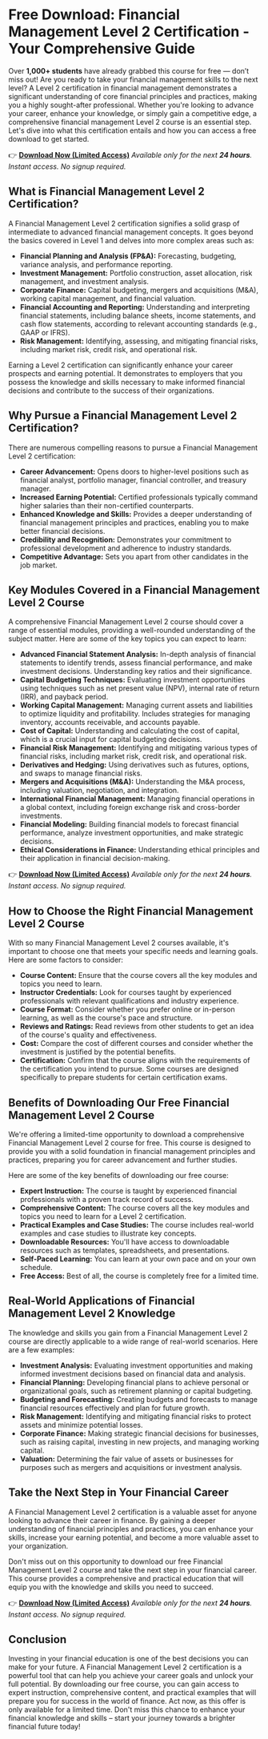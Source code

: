 # Free Download: Financial Management Level 2 Certification - Your Comprehensive Guide

Over **1,000+ students** have already grabbed this course for free — don’t miss out! Are you ready to take your financial management skills to the next level? A Level 2 certification in financial management demonstrates a significant understanding of core financial principles and practices, making you a highly sought-after professional. Whether you're looking to advance your career, enhance your knowledge, or simply gain a competitive edge, a comprehensive financial management Level 2 course is an essential step. Let's dive into what this certification entails and how you can access a free download to get started.

👉 [**Download Now (Limited Access)**](https://udemywork.com/financial-management-level-2-certification)
_Available only for the next **24 hours**. Instant access. No signup required._

## What is Financial Management Level 2 Certification?

A Financial Management Level 2 certification signifies a solid grasp of intermediate to advanced financial management concepts. It goes beyond the basics covered in Level 1 and delves into more complex areas such as:

*   **Financial Planning and Analysis (FP&A):** Forecasting, budgeting, variance analysis, and performance reporting.
*   **Investment Management:** Portfolio construction, asset allocation, risk management, and investment analysis.
*   **Corporate Finance:** Capital budgeting, mergers and acquisitions (M&A), working capital management, and financial valuation.
*   **Financial Accounting and Reporting:** Understanding and interpreting financial statements, including balance sheets, income statements, and cash flow statements, according to relevant accounting standards (e.g., GAAP or IFRS).
*   **Risk Management:** Identifying, assessing, and mitigating financial risks, including market risk, credit risk, and operational risk.

Earning a Level 2 certification can significantly enhance your career prospects and earning potential. It demonstrates to employers that you possess the knowledge and skills necessary to make informed financial decisions and contribute to the success of their organizations.

## Why Pursue a Financial Management Level 2 Certification?

There are numerous compelling reasons to pursue a Financial Management Level 2 certification:

*   **Career Advancement:** Opens doors to higher-level positions such as financial analyst, portfolio manager, financial controller, and treasury manager.
*   **Increased Earning Potential:** Certified professionals typically command higher salaries than their non-certified counterparts.
*   **Enhanced Knowledge and Skills:** Provides a deeper understanding of financial management principles and practices, enabling you to make better financial decisions.
*   **Credibility and Recognition:** Demonstrates your commitment to professional development and adherence to industry standards.
*   **Competitive Advantage:** Sets you apart from other candidates in the job market.

## Key Modules Covered in a Financial Management Level 2 Course

A comprehensive Financial Management Level 2 course should cover a range of essential modules, providing a well-rounded understanding of the subject matter. Here are some of the key topics you can expect to learn:

*   **Advanced Financial Statement Analysis:** In-depth analysis of financial statements to identify trends, assess financial performance, and make investment decisions. Understanding key ratios and their significance.
*   **Capital Budgeting Techniques:** Evaluating investment opportunities using techniques such as net present value (NPV), internal rate of return (IRR), and payback period.
*   **Working Capital Management:** Managing current assets and liabilities to optimize liquidity and profitability. Includes strategies for managing inventory, accounts receivable, and accounts payable.
*   **Cost of Capital:** Understanding and calculating the cost of capital, which is a crucial input for capital budgeting decisions.
*   **Financial Risk Management:** Identifying and mitigating various types of financial risks, including market risk, credit risk, and operational risk.
*   **Derivatives and Hedging:** Using derivatives such as futures, options, and swaps to manage financial risks.
*   **Mergers and Acquisitions (M&A):** Understanding the M&A process, including valuation, negotiation, and integration.
*   **International Financial Management:** Managing financial operations in a global context, including foreign exchange risk and cross-border investments.
*   **Financial Modeling:** Building financial models to forecast financial performance, analyze investment opportunities, and make strategic decisions.
*   **Ethical Considerations in Finance:** Understanding ethical principles and their application in financial decision-making.

👉 [**Download Now (Limited Access)**](https://udemywork.com/financial-management-level-2-certification)
_Available only for the next **24 hours**. Instant access. No signup required._

## How to Choose the Right Financial Management Level 2 Course

With so many Financial Management Level 2 courses available, it's important to choose one that meets your specific needs and learning goals. Here are some factors to consider:

*   **Course Content:** Ensure that the course covers all the key modules and topics you need to learn.
*   **Instructor Credentials:** Look for courses taught by experienced professionals with relevant qualifications and industry experience.
*   **Course Format:** Consider whether you prefer online or in-person learning, as well as the course's pace and structure.
*   **Reviews and Ratings:** Read reviews from other students to get an idea of the course's quality and effectiveness.
*   **Cost:** Compare the cost of different courses and consider whether the investment is justified by the potential benefits.
*   **Certification:** Confirm that the course aligns with the requirements of the certification you intend to pursue. Some courses are designed specifically to prepare students for certain certification exams.

## Benefits of Downloading Our Free Financial Management Level 2 Course

We're offering a limited-time opportunity to download a comprehensive Financial Management Level 2 course for free. This course is designed to provide you with a solid foundation in financial management principles and practices, preparing you for career advancement and further studies.

Here are some of the key benefits of downloading our free course:

*   **Expert Instruction:** The course is taught by experienced financial professionals with a proven track record of success.
*   **Comprehensive Content:** The course covers all the key modules and topics you need to learn for a Level 2 certification.
*   **Practical Examples and Case Studies:** The course includes real-world examples and case studies to illustrate key concepts.
*   **Downloadable Resources:** You'll have access to downloadable resources such as templates, spreadsheets, and presentations.
*   **Self-Paced Learning:** You can learn at your own pace and on your own schedule.
*   **Free Access:** Best of all, the course is completely free for a limited time.

## Real-World Applications of Financial Management Level 2 Knowledge

The knowledge and skills you gain from a Financial Management Level 2 course are directly applicable to a wide range of real-world scenarios. Here are a few examples:

*   **Investment Analysis:** Evaluating investment opportunities and making informed investment decisions based on financial data and analysis.
*   **Financial Planning:** Developing financial plans to achieve personal or organizational goals, such as retirement planning or capital budgeting.
*   **Budgeting and Forecasting:** Creating budgets and forecasts to manage financial resources effectively and plan for future growth.
*   **Risk Management:** Identifying and mitigating financial risks to protect assets and minimize potential losses.
*   **Corporate Finance:** Making strategic financial decisions for businesses, such as raising capital, investing in new projects, and managing working capital.
*   **Valuation:** Determining the fair value of assets or businesses for purposes such as mergers and acquisitions or investment analysis.

## Take the Next Step in Your Financial Career

A Financial Management Level 2 certification is a valuable asset for anyone looking to advance their career in finance. By gaining a deeper understanding of financial principles and practices, you can enhance your skills, increase your earning potential, and become a more valuable asset to your organization.

Don't miss out on this opportunity to download our free Financial Management Level 2 course and take the next step in your financial career. This course provides a comprehensive and practical education that will equip you with the knowledge and skills you need to succeed.

👉 [**Download Now (Limited Access)**](https://udemywork.com/financial-management-level-2-certification)
_Available only for the next **24 hours**. Instant access. No signup required._

## Conclusion

Investing in your financial education is one of the best decisions you can make for your future. A Financial Management Level 2 certification is a powerful tool that can help you achieve your career goals and unlock your full potential. By downloading our free course, you can gain access to expert instruction, comprehensive content, and practical examples that will prepare you for success in the world of finance. Act now, as this offer is only available for a limited time. Don't miss this chance to enhance your financial knowledge and skills – start your journey towards a brighter financial future today!
